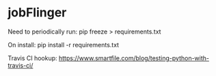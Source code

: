 # jobFlinger

Need to periodically run: pip freeze > requirements.txt

On install: pip install -r requirements.txt

Travis CI hookup: https://www.smartfile.com/blog/testing-python-with-travis-ci/

